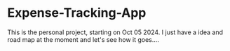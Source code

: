 # Expense-Tracking-App
This is the personal project, starting on Oct 05 2024. I just have a idea and road map at the moment and let's see how it goes....
